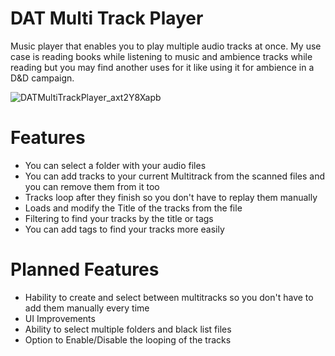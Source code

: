 # DAT Multi Track Player
Music player that enables you to play multiple audio tracks at once. My use case is reading books while listening to music and ambience tracks while reading but you may find another uses for it like using it for ambience in a D&D campaign.

![DATMultiTrackPlayer_axt2Y8Xapb](https://github.com/dogAteTaco/DATMultiTrackPlayer/assets/20733245/6bd025c5-c9a0-4467-8914-d16889d12fdb)

# Features
- You can select a folder with your audio files
- You can add tracks to your current Multitrack from the scanned files and you can remove them from it too
- Tracks loop after they finish so you don't have to replay them manually
- Loads and modify the Title of the tracks from the file
- Filtering to find your tracks by the title or tags
- You can add tags to find your tracks more easily
  
# Planned Features
- Hability to create and select between multitracks so you don't have to add them manually every time
- UI Improvements
- Ability to select multiple folders and black list files
- Option to Enable/Disable the looping of the tracks
